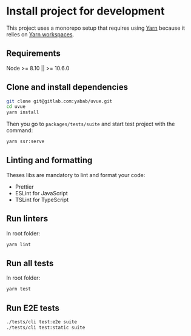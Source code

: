 # Install project for development

This project uses a monorepo setup that requires using [Yarn](https://yarnpkg.com) because it relies on [Yarn workspaces](https://yarnpkg.com/blog/2017/08/02/introducing-workspaces/).

## Requirements

Node >= 8.10 || >= 10.6.0

## Clone and install dependencies

```bash
git clone git@gitlab.com:yabab/uvue.git
cd uvue
yarn install
```

Then you go to `packages/tests/suite` and start test project with the command:

```bash
yarn ssr:serve
```

## Linting and formatting

Theses libs are mandatory to lint and format your code:

- Prettier
- ESLint for JavaScript
- TSLint for TypeScript

## Run linters

In root folder:

```bash
yarn lint
```

## Run all tests

In root folder:

```bash
yarn test
```

## Run E2E tests

```bash
./tests/cli test:e2e suite
./tests/cli test:static suite
```
